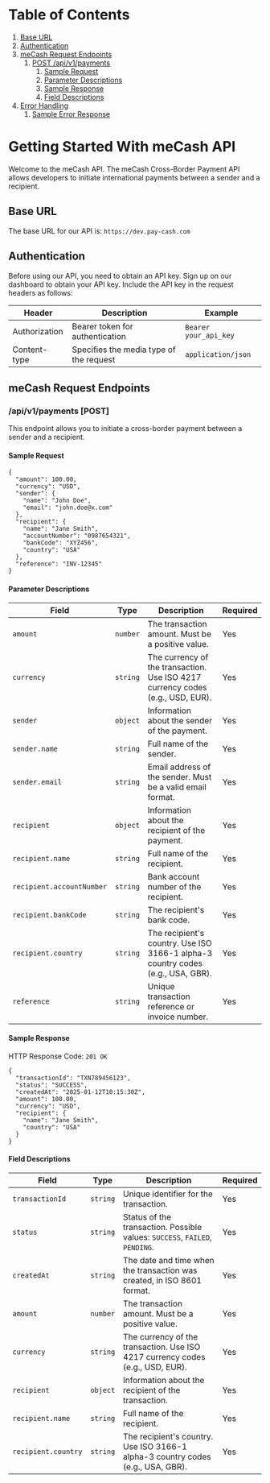 # Table of Contents
1. [Base URL](#base-url)
2. [Authentication](#authentication)
3. [meCash Request Endpoints](#mecash-request-endpoints)
    1. [POST /api/v1/payments](#apiv1payments)
        1. [Sample Request](#sample-request)
        2. [Parameter Descriptions](#parameter-descriptions)
        3. [Sample Response](#sample-response)
        4. [Field Descriptions](#field-descriptions)
4. [Error Handling](#error-handling)
    1. [Sample Error Response](#sample-error-response)



# Getting Started With meCash API
Welcome to the meCash API. The meCash Cross-Border Payment API allows developers to initiate international payments between a sender and a recipient.

## Base URL
The base URL for our API is: `https://dev.pay-cash.com`

## Authentication
Before using our API, you need to obtain an API key. Sign up on our dashboard to obtain your API key. Include the API key in the request headers as follows:

| Header   | Description  |  Example   | 
|------------|------------|------------|
| Authorization |Bearer token for authentication|`Bearer your_api_key`| 
| Content-type | Specifies the media type of the request | `application/json` |

## meCash Request Endpoints
### /api/v1/payments [POST]
This endpoint allows you to initiate a cross-border payment between a sender and a recipient.

#### Sample Request
```
{
  "amount": 100.00,
  "currency": "USD",
  "sender": {
    "name": "John Doe",
    "email": "john.doe@x.com"
  },
  "recipient": {
    "name": "Jane Smith",
    "accountNumber": "0987654321",
    "bankCode": "XYZ456",
    "country": "USA"
  },
  "reference": "INV-12345"
}
```

#### Parameter Descriptions
| Field                   | Type       | Description                                                   | Required |
|--------------------------|------------|---------------------------------------------------------------|----------|
| `amount`                | `number`   | The transaction amount. Must be a positive value.             | Yes      |
| `currency`              | `string`   | The currency of the transaction. Use ISO 4217 currency codes (e.g., USD, EUR). | Yes      |
| `sender`                | `object`   | Information about the sender of the payment.                  | Yes      |
| `sender.name`           | `string`   | Full name of the sender.                                      | Yes      |
| `sender.email`          | `string`   | Email address of the sender. Must be a valid email format.    | Yes      |
| `recipient`             | `object`   | Information about the recipient of the payment.               | Yes      |
| `recipient.name`        | `string`   | Full name of the recipient.                                   | Yes      |
| `recipient.accountNumber`| `string`  | Bank account number of the recipient.                         | Yes      |
| `recipient.bankCode`    | `string`   | The recipient's bank code.                                    | Yes      |
| `recipient.country`     | `string`   | The recipient's country. Use ISO 3166-1 alpha-3 country codes (e.g., USA, GBR). | Yes      |
| `reference`             | `string`   | Unique transaction reference or invoice number.               | Yes      |

#### Sample Response
HTTP Response Code: `201 OK`
```
{
  "transactionId": "TXN789456123",
  "status": "SUCCESS",
  "createdAt": "2025-01-12T10:15:30Z",
  "amount": 100.00,
  "currency": "USD",
  "recipient": {
    "name": "Jane Smith",
    "country": "USA"
  }
}
```
#### Field Descriptions
| Field                  | Type       | Description                                                      | Required |
|-------------------------|------------|------------------------------------------------------------------|----------|
| `transactionId`        | `string`   | Unique identifier for the transaction.                          | Yes      |
| `status`               | `string`   | Status of the transaction. Possible values: `SUCCESS`, `FAILED`, `PENDING`. | Yes      |
| `createdAt`            | `string`   | The date and time when the transaction was created, in ISO 8601 format. | Yes      |
| `amount`               | `number`   | The transaction amount. Must be a positive value.               | Yes      |
| `currency`             | `string`   | The currency of the transaction. Use ISO 4217 currency codes (e.g., USD, EUR). | Yes      |
| `recipient`            | `object`   | Information about the recipient of the transaction.             | Yes      |
| `recipient.name`       | `string`   | Full name of the recipient.                                      | Yes      |
| `recipient.country`    | `string`   | The recipient's country. Use ISO 3166-1 alpha-3 country codes (e.g., USA, GBR). | Yes      |
